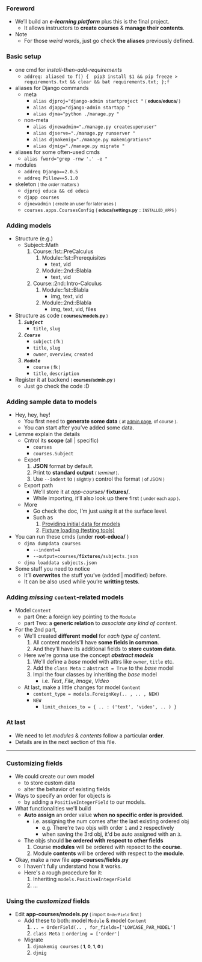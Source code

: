 ### Foreword
- We’ll build an ***e-learning platform*** plus this is the final project.
    - It allows instructors to **create courses** & **manage their contents**.
- Note
    - For those *weird* words, just go check **the aliases** previously defined.

### Basic setup
- one cmd for *install-then-add-requirements*
    - ```addreq: aliased to f() {  pip3 install $1 && pip freeze > requirements.txt && clear && bat requirements.txt; };f```
- aliases for Django commands
    - meta
        - ```alias djproj="django-admin startproject "``` <small>( **educa/educa/** )</small>
        - ```alias djapp="django-admin startapp "```
        - ```alias djma="python ./manage.py "```
    - non-meta
        - ```alias djnewadmin="./manage.py createsuperuser"```
        - ```alias djserve="./manage.py runserver "```
        - ```alias djmakemig="./manage.py makemigrations"```
        - ```alias djmig="./manage.py migrate "```
- aliases for some often-used cmds
    - ```alias fword="grep -rnw '.' -e "```
- modules
    - ```addreq Django==2.0.5```
    - ```addreq Pillow==5.1.0```
- skeleton <small>( the *order* matters )</small>
    - ```djproj educa && cd educa```
    - ```djapp courses```
    - ```djnewadmin``` <small>( create an user for later uses )</small>
    - ```courses.apps.CoursesConfig``` <small>( **educa/settings.py** :: ```INSTALLED_APPS``` )</small>

### Adding models
- Structure (e.g.)
    - Subject::Math
        1. Course::1st::PreCalculus
            1. Module::1st::Prerequisites
                - text, vid
            2. Module::2nd::Blabla
                - text, vid
        2. Course::2nd::Intro-Calculus
            1. Module::1st::Blabla
                - img, text, vid
            2. Module::2nd::Blabla
                - img, text, vid, files
- Structure as code <small>( **courses/models.py** )</small>
    1. ***```Subject```***
        - ```title```, ```slug```
    2. ***```Course```***
        - ```subject``` <small>( fk )</small>
        - ```title```, ```slug```
        - ```owner```, ```overview```, ```created```
    3. ***```Module```***
        - ```course``` <small>( fk )</small>
        - ```title```, ```description``` 
- Register it at backend <small>( **courses/admin.py** )</small>
    - Just go check the code :D 

### Adding sample data to models
- Hey, hey, hey!
    - You first need to **generate some data** <small>( at [admin page](http://localhost:8000/admin), of course )</small>.
    - You can start after you’ve added some data.
- Lemme explain the details
    - Cntrol its **scope** (all | specific)
        - ```courses``` 
        - ```courses.Subject``` 
    - Export
        1. **JSON** format by default.
        2. Print to **standard output** <small>( *terminal* )</small>.
        3. Use ```--indent``` to <small>( slightly )</small> control the format <small>( of JSON )</small>
    - Export path 
        - We’ll store it at *app-courses/* **fixtures/**.
        - While importing, it’ll also look up there first <small>( under each app )</small>.
    - More
        - Go check the doc, I’m just *using* it at the surface level.
        - Such as 
            1. [Providing initial data for models](https://docs.djangoproject.com/en/2.0/howto/initial-data/#initial-data-via-fixtures)
            2. [Fixture loading (testing tools)](https://docs.djangoproject.com/en/2.0/topics/testing/tools/#topics-testing-fixtures)
- You can run these cmds (under **root-educa/** ) 
    - ```djma dumpdata courses```
        - ```--indent=4```
        - ```--output=courses```**```/fixtures/```**```subjects.json```
    - ```djma loaddata subjects.json```
- Some stuff you need to notice
    - It’ll **overwrites** the stuff you’ve (added | modified) before.
    - It can be also used while you’re **writting tests**.

### Adding *missing* ```content```-related models
- Model ```Content```
    - part One: a foreign key pointing to the ```Module```
    - part Two: a **generic relation** to *associate any kind of content*.
- For the 2nd part, 
    - We'll created **different model** for *each type of content*.
        1. All content models'll have **some fields in common**.
        2. And they'll have its additional fields to **store custom data**.
    - Here we're gonna use the concept ***abstract models***
        1. We'll define a *base* model with attrs like ```owner```, ```title``` etc.
        2. Add the ```class Meta``` :: ```abstract = True``` to the *base* model
        3. Impl the four classes by inheriting the *base* model 
            - i.e. *Text*, *File*, *Image*, *Video* 
    - At last, make a little changes for model ```Content```
        - ```content_type = models.ForeignKey(.. , .. , NEW)```
        - ```NEW```
            - ```limit_choices_to = { .. : ('text', 'video', .. ) }```

### At last
- We need to let *modules*  & *contents* follow a particular **order**.
- Details are in the next section of this file.

-------- 

### Customizing fields 
- We could create our own model 
    - to store custom data
    - alter the behavior of existing fields 
- Ways to specify an order for objects is 
    - by adding a ```PositiveIntegerField``` to our models.
- What functionalities we'll build 
    - **Auto assign** an order value **when no specific order is provided**.
        - i.e. assigning the num comes after the last existing ordered obj
            - e.g. There're two objs with order ```1``` and ```2``` respectively
            - when saving the 3rd obj, it'd be auto assigned with an ```3```.
    - The objs should **be ordered with respect to other fields** 
        1. Course **modules** will be ordered with repsect to the **course**.
        2. Module **contents** will be ordered with respect to the **module**.
- Okay, make a new file **app-courses/fields.py**
    - I haven't fully understand how it works.
    - Here's a rough procedure for it:
        1. Inheriting ```models.PositiveIntegerField```
        2. ...

### Using the *customized* fields
- Edit **app-courses/models.py** <small>( import ```OrderField``` first )</small>
    - Add these to both: model ```Module``` & model ```Content```
        1. ```.. = OrderField(.. , for_fields=['LOWCASE_PAR_MODEL']```
        2. ```class Meta``` :: ```ordering = ['order']```
    - Migrate
        1. ```djmakemig courses``` <small>( **1**, **0**, **1**, **0** )</small>
        2. ```djmig```

    